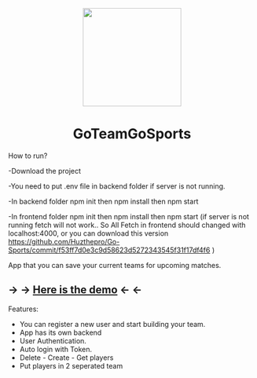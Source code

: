 
<div id="header" align="center">
  <img src="https://media.giphy.com/media/szF0Nmtj0QXVPCc4Bg/giphy.gif" width="200"/>
  
  # GoTeamGoSports
</div>

How to run?

-Download the project

-You need to put .env file in backend folder if server is not running.

-In backend folder npm init then npm install then npm start

-In frontend folder npm init then npm install then npm start (if server is not running fetch will not work.. So All Fetch in frontend should changed with localhost:4000, or you can download this version https://github.com/Huzthepro/Go-Sports/commit/f53ff7d0e3c9d58623d5272343545f31f17df4f6 )



App that you can save your current teams for upcoming matches.



→ → [Here is the demo](https://huzthepro.github.io/Dictionary/index.html) ← ←
-

Features:
- You can register a new user and start building your team.
- App has its own backend
- User Authentication.
- Auto login with Token.
- Delete - Create - Get players
- Put players in 2 seperated team


